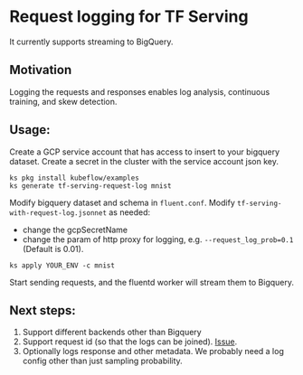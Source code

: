 # Request logging for TF Serving

It currently supports streaming to BigQuery.

## Motivation
Logging the requests and responses enables log analysis, continuous training, and skew detection.

## Usage:
Create a GCP service account that has access to insert to your bigquery dataset.
Create a secret in the cluster with the service account json key.
```
ks pkg install kubeflow/examples
ks generate tf-serving-request-log mnist
```

Modify bigquery dataset and schema in `fluent.conf`.
Modify `tf-serving-with-request-log.jsonnet` as needed:
  - change the gcpSecretName
  - change the param of http proxy for logging, e.g. `--request_log_prob=0.1` (Default is 0.01).

```
ks apply YOUR_ENV -c mnist
```

Start sending requests, and the fluentd worker will stream them to Bigquery.

## Next steps:
1. Support different backends other than Bigquery
1. Support request id (so that the logs can be joined). [Issue](https://github.com/kubeflow/kubeflow/issues/1220).
1. Optionally logs response and other metadata. We probably need a log config other than just sampling probability.

